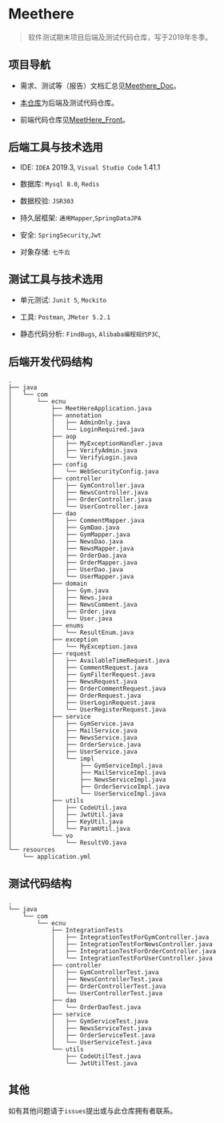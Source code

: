 # Meethere

> 软件测试期末项目后端及测试代码仓库，写于2019年冬季。

## 项目导航

+ 需求、测试等（报告）文档汇总见[Meethere_Doc](https://github.com/LEODPEN/Meethere_Doc)。

+ [本仓库](https://github.com/Onion12138/Meet)为后端及测试代码仓库。

+ 前端代码仓库见[MeetHere_Front](https://github.com/TimGin117/MeetHereFront)。

## 后端工具与技术选用

+ IDE: `IDEA` 2019.3, `Visual Studio Code` 1.41.1

+ 数据库: `Mysql 8.0`, `Redis`

+ 数据校验: `JSR303`

+ 持久层框架: `通用Mapper`,`SpringDataJPA`

+ 安全: `SpringSecurity`,`Jwt`

+ 对象存储: `七牛云`

## 测试工具与技术选用

+ 单元测试: `Junit 5`, `Mockito`

+ 工具: `Postman`, `JMeter 5.2.1`

+ 静态代码分析: `FindBugs`, `Alibaba编程规约P3C`, 
## 后端开发代码结构
```
.
├── java
│   └── com
│       └── ecnu
│           ├── MeetHereApplication.java
│           ├── annotation
│           │   ├── AdminOnly.java
│           │   └── LoginRequired.java
│           ├── aop
│           │   ├── MyExceptionHandler.java
│           │   ├── VerifyAdmin.java
│           │   └── VerifyLogin.java
│           ├── config
│           │   └── WebSecurityConfig.java
│           ├── controller
│           │   ├── GymController.java
│           │   ├── NewsController.java
│           │   ├── OrderController.java
│           │   └── UserController.java
│           ├── dao
│           │   ├── CommentMapper.java
│           │   ├── GymDao.java
│           │   ├── GymMapper.java
│           │   ├── NewsDao.java
│           │   ├── NewsMapper.java
│           │   ├── OrderDao.java
│           │   ├── OrderMapper.java
│           │   ├── UserDao.java
│           │   └── UserMapper.java
│           ├── domain
│           │   ├── Gym.java
│           │   ├── News.java
│           │   ├── NewsComment.java
│           │   ├── Order.java
│           │   └── User.java
│           ├── enums
│           │   └── ResultEnum.java
│           ├── exception
│           │   └── MyException.java
│           ├── request
│           │   ├── AvailableTimeRequest.java
│           │   ├── CommentRequest.java
│           │   ├── GymFilterRequest.java
│           │   ├── NewsRequest.java
│           │   ├── OrderCommentRequest.java
│           │   ├── OrderRequest.java
│           │   ├── UserLoginRequest.java
│           │   └── UserRegisterRequest.java
│           ├── service
│           │   ├── GymService.java
│           │   ├── MailService.java
│           │   ├── NewsService.java
│           │   ├── OrderService.java
│           │   ├── UserService.java
│           │   └── impl
│           │       ├── GymServiceImpl.java
│           │       ├── MailServiceImpl.java
│           │       ├── NewsServiceImpl.java
│           │       ├── OrderServiceImpl.java
│           │       └── UserServiceImpl.java
│           ├── utils
│           │   ├── CodeUtil.java
│           │   ├── JwtUtil.java
│           │   ├── KeyUtil.java
│           │   └── ParamUtil.java
│           └── vo
│               └── ResultVO.java
└── resources
    └── application.yml
```

## 测试代码结构
```
.
└── java
    └── com
        └── ecnu
            ├── IntegrationTests
            │   ├── IntegrationTestForGymController.java
            │   ├── IntegrationTestForNewsController.java
            │   ├── IntegrationTestForOrderController.java
            │   └── IntegrationTestForUserController.java
            ├── controller
            │   ├── GymControllerTest.java
            │   ├── NewsControllerTest.java
            │   ├── OrderControllerTest.java
            │   └── UserControllerTest.java
            ├── dao
            │   └── OrderDaoTest.java
            ├── service
            │   ├── GymServiceTest.java
            │   ├── NewsServiceTest.java
            │   ├── OrderServiceTest.java
            │   └── UserServiceTest.java
            └── utils
                ├── CodeUtilTest.java
                └── JwtUtilTest.java

```
## 其他
如有其他问题请于`issues`提出或与此仓库拥有者联系。





